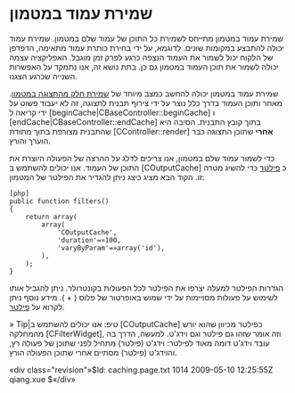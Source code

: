 ﻿שמירת עמוד במטמון
============

שמירת עמוד במטמון מתייחס לשמירת כל התוכן של עמוד שלם במטמון. שמירת עמוד יכולה להתבצע במקומות שונים. לדוגמא, על ידי בחירת כותרת עמוד מתאימה, הדפדפן של הלקוח יכול לשמור את העמוד הנצפה כרגע לפרק זמן מוגבל. האפליקציה עצמה יכולה לשמור את תוכן העמוד במטמון גם כן. בתת נושא זה, אנו נתמקד על האפשרות השנייה שכרגע הצגנו.

שמירת עמוד במטמון יכולה להחשב כמצב מיוחד של [שמירת חלק מהתצוגה במטמון](/doc/guide/caching.fragment)‫.‬
מאחר ותוכן העמוד בדרך כלל נוצר על ידי צירוף תבנית לתצוגה, זה לא יעבוד פשוט על ידי קריאה ל [beginCache|CBaseController::beginCache] ו [endCache|CBaseController::endCache] בתוך קובץ התבנית.
הסיבה היא שהתבנית מצורפת בתוך מתודת [CController::render] **אחרי** שתוכן התצוגה כבר הוערך והורץ.

כדי לשמור עמוד שלם במטמון, אנו צריכים לדלג על ההרצה של הפעולה היוצרת את התוכן של העמוד. אנו יכולים להשתמש ב [COutputCache] כ [פילטר](/doc/guide/basics.controller#filter) כדי להשיג מטרה זו.
הקוד הבא מציג כיצג ניתן להגדיר את הפילטר של המטמון:

~~~
[php]
public function filters()
{
    return array(
        array(
            'COutputCache',
            'duration'=»100,
            'varyByParam'=»array('id'),
        ),
    );
}
~~~

הגדרות הפילטר למעלה יצרפו את הפילטר לכל הפעולות בקונטרולר. ניתן להגביל אותו לשימוש על פעולות מסויימות על ידי שמוש באופרטור של פלוס ( + ). מידע נוסף ניתן לקרוא על [פילטר](/doc/guide/basics.controller#filter).

» Tip|טיפ: אנו יכולים להשתמש ב [COutputCache] כפילטר מכיוון שהוא יורש מהמחלקה [CFilterWidget], וזה אומר שזהו גם פילטר וגם וידג'ט. למעשה, הדרך בה עובד וידג'ט דומה מאוד לפילטר: וידג'ט (פילטר) מתחיל לפני שתוכן של פעולה רץ, והוידג'ט (פילטר) מסתיים אחרי שתוכן הפעולה הורץ.

«div class="revision"»$Id: caching.page.txt 1014 2009-05-10 12:25:55Z qiang.xue $«/div»